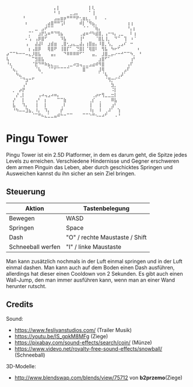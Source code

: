 ```
⠀⠀⠀⠀⠀⠀⠀⠀⠀⠀⠀⠀⠀⠀⠀⡄⡇⠀⠀⠀⠀⠀⠀⠀⠀⠀⡇⢇⠀⠀⠀⠀⠀⠀⠀⠀⠀⠀⠀⠀⠀⠀⠀
⠀⠀⠀⠀⠀⠀⠀⠀⠀⠀⠀⠀⠀⠀⠀⠃⠸⠀⠀⠀⣀⣠⡄⠀⠀⠀⠁⢸⠀⠀⠀⠀⠀⠀⠀⠀⠀⠀⠀⠀⠀⠀⠀
⠀⠀⠀⠀⠀⠘⠀⠀⠀⠀⠀⠀⠀⠀⠀⣠⣤⣶⡶⠛⠛⠛⠟⢂⣶⣆⡀⠀⠇⠀⠀⠄⠀⠀⠀⠀⠀⠀⠀⠀⠀⠀⠀
⠀⠀⠀⠀⠀⠀⠆⠀⠀⠀⠀⠀⢀⣴⣿⠛⠛⢩⠇⠀⠀⠀⠀⠾⡇⠈⠻⣦⡀⠀⠀⠀⠀⠀⠀⠀⠀⠀⢰⢰⠀⠀⠀
⠀⠀⠀⠀⠀⠀⠀⠀⠀⣀⠀⣠⠞⠉⠉⠀⠀⠀⠀⠀⠀⠀⠀⠀⠈⠈⠀⠈⢷⡄⠀⠀⠀⠀⠀⠀⠀⠀⠘⡄⡆⠀⠀
⠀⠀⠀⠀⠀⠀⠀⡉⠁⠀⣰⡟⣣⠶⠛⠙⢻⣦⠀⠀⠀⠀⠀⢀⣴⠶⠚⠳⣾⣿⡀⢠⠒⠲⡄⢀⣀⠀⠀⠇⢰⠀⠀
⠀⠀⠀⠀⠀⠀⠄⢡⠀⢠⡿⣿⠋⠀⠀⠀⠀⠹⣧⠀⠀⠀⠀⢸⠃⠀⠀⠀⠈⣿⣇⢸⡀⠀⠙⠉⠀⢹⠀⠰⠈⠀⠀
⠀⠀⠀⠀⠀⠀⢠⠀⠀⣼⣼⠇⠀⣰⣾⣶⠀⢀⣿⢂⣠⣄⣀⣼⡄⢰⣿⣶⡄⠸⣿⡀⢣⡀⠀⢀⣠⠎⠀⠒⠀⠀⠀
⠀⠀⠀⠀⠀⠀⠀⡆⢠⣿⡿⠀⠀⢿⣿⠟⠀⢸⣿⡏⠁⠀⢙⣿⡇⠈⢿⣿⠇⠀⢻⣧⠀⠳⠖⠋⠀⠀⠀⠀⠀⠰⠀
⡴⠉⠉⠓⠒⠒⠤⣄⡸⣿⣧⠀⠀⠀⣤⡄⠀⠀⠙⠿⠿⠿⠿⠋⠁⠀⠀⣤⡀⠀⣸⣿⣀⡤⠔⠒⠚⠉⠉⠳⡀⠀⠃
⢧⠀⠀⠀⠀⠀⠀⠀⠉⣻⣿⣧⠀⠀⠀⠀⠀⠀⠀⠀⠀⠀⠀⠀⠀⠀⠀⠀⠀⣰⣿⠋⠁⠀⠀⠀⠀⠀⠀⢰⠃⠀⠀
⠘⢆⠀⠀⠀⠀⠀⠀⠈⣟⠙⠛⠷⣦⣄⣀⡀⠀⠀⢀⣀⠴⣲⢤⣀⣀⣠⣴⠾⠻⣿⠀⠀⠀⠀⠀⠀⠀⢠⠏⠀⠀⠀
⠀⠈⢦⡀⠀⠀⠀⠀⠀⠈⢧⠀⠀⠈⠉⠋⠉⠉⠉⠉⠀⠀⠀⠀⣿⠉⠀⠀⠀⣸⢿⠀⠀⠀⠀⠀⠀⣠⠏⠀⠀⠀⠀
⠀⠀⠀⠳⣄⠀⠀⠀⠀⠀⠀⠁⠀⠀⠀⠀⠀⠀⠀⠀⠀⠀⠀⠀⠀⠀⠀⠀⠀⠁⠈⢧⠀⠀⠀⢀⡼⠁⠀⠀⠀⠀⠀
⠀⠀⠀⠀⠈⠙⣲⠒⠋⠀⠀⠀⠀⠀⠀⠀⠀⠀⠀⠀⠀⠀⠀⠀⠀⠀⠀⠀⠀⠀⠀⠈⢻⡒⠊⠉⠀⠀⠀⠀⠀⠀⠀
⠀⠀⠀⠀⠀⢠⠃⠀⠀⠀⠀⠀⠀⠀⠀⠀⠀⠀⠀⠀⠀⠀⠀⠀⠀⠀⠀⠀⠀⠀⠀⠀⠀⣳⡀⠀⠀⠀⠀⠀⠀⠀⠀
⠀⠀⡀⠀⡴⡟⠀⠀⠀⠀⠀⠀⠀⠀⠀⠀⠀⠀⠀⠀⠀⠀⠀⠀⠀⠀⠀⠀⠀⠀⠀⠀⠀⠨⡇⠀⠀⠀⠀⠀⠀⠀⠀
⠀⠀⠀⡜⢀⡇⠀⠀⠀⠀⢠⠴⢤⣠⠴⠶⡄⠀⠀⠀⠀⠀⠀⠀⠀⠀⠀⢀⡴⠖⢻⣀⣀⣒⡇⠀⠀⠀⠀⠀⠀⠀⠀
⠀⠀⡜⠀⠀⡇⠀⠀⠀⢠⠃⠀⡆⠀⠀⠀⠉⠉⣷⠀⠀⠀⠀⠀⠀⠀⢀⡎⠀⢀⠀⠀⠀⠿⣧⠀⠀⠀⠀⠀⠀⠀⠀
⠀⠀⣧⠀⠀⠹⡄⠀⠀⢸⠀⠀⡇⠀⠀⠀⠀⢀⠇⠀⠀⠀⠀⠀⠀⠀⢸⠀⠀⢸⠀⠀⠀⣰⠃⠀⠀⠀⠀⠀⠀⠀⠀
⠀⠀⠘⠳⠤⠤⣹⣦⡀⠸⡄⠀⠹⡄⠀⠀⠀⡞⠀⠀⠀⠀⠀⠀⠀⠀⠸⡆⠀⠸⠀⢀⠼⠁⠀⢱⠀⠀⠀⠀⠀⠀⠀
⠀⠀⠀⠀⠀⠀⠀⠀⠈⠉⠛⠦⣄⣁⣀⣤⠾⠓⠒⠉⠉⠀⠀⠀⠉⠉⠑⠛⠢⠤⠴⠋⠀⠀⠠⠘⠀⠀⠀⠀⠀⠀⠀
```
# Pingu Tower

Pingu Tower ist ein 2.5D Platformer, in dem es darum geht, die Spitze jedes Levels zu erreichen. Verschiedene Hindernisse und Gegner erschweren dem armen Pinguin das Leben, aber durch geschicktes Springen und Ausweichen kannst du ihn sicher an sein Ziel bringen.

## Steuerung

Aktion            | Tastenbelegung
----------------- | ------
Bewegen           | WASD
Springen          | Space
Dash              | "O" / rechte Maustaste / Shift
Schneeball werfen | "I" / linke Maustaste

Man kann zusätzlich nochmals in der Luft einmal springen und in der Luft einmal dashen. Man kann auch auf dem Boden einen Dash ausführen, allerdings hat dieser einen Cooldown von 2 Sekunden. Es gibt auch einen Wall-Jump, den man immer ausführen kann, wenn man an einer Wand herunter rutscht.

## Credits
Sound:
- https://www.fesliyanstudios.com/ (Trailer Musik)
- https://youtu.be/lS_gpkM8MFg (Ziege)
- https://pixabay.com/sound-effects/search/coin/ (Münze)
- https://www.videvo.net/royalty-free-sound-effects/snowball/ (Schneeball)

3D-Modelle:
- http://www.blendswap.com/blends/view/75712 von **b2przemo**(Ziege)